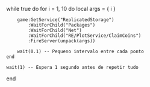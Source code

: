 while true do
    for i = 1, 10 do
        local args = { i }

        game:GetService("ReplicatedStorage")
            :WaitForChild("Packages")
            :WaitForChild("Net")
            :WaitForChild("RE/PlotService/ClaimCoins")
            :FireServer(unpack(args))
        
        wait(0.1) -- Pequeno intervalo entre cada ponto
    end

    wait(1) -- Espera 1 segundo antes de repetir tudo
end
